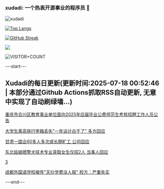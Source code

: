 ### xudadi: 一个热衷开源事业的程序员 👋

![xudadi](https://github-readme-stats-git-masterorgs-github-readme-stats-team.vercel.app/api?username=xudadi)

[![Top Langs](https://github-readme-stats.vercel.app/api/top-langs/?username=xudadi)](https://github.com/anuraghazra/github-readme-stats)

[![GitHub Streak](https://streak-stats.demolab.com?user=xudadi&locale=zh_Hans)](https://git.io/streak-stats)

![](https://raw.githubusercontent.com/xudadi/xudadi/main/assets/github-contribution-grid-snake.svg)

![VISITOR+COUNT](https://komarev.com/ghpvc/?username=xudadi&label=VISITOR+COUNT)


---start---

## Xudadi的每日更新(更新时间:2025-07-18 00:52:46 | 本部分通过Github Actions抓取RSS自动更新, 无意中实现了自动刷绿墙...)

[重庆市合川区教育事业单位面向2025年应届毕业公费师范生考核招聘工作人员公告](https://www.gongkaoleida.com/article/2516744)

[大学生乘高铁行李箱丢失"一年设计白干了" 多方回应](https://m.163.com/news/article/K4M2STSN0534P59R.html)

[甘肃一国企60多人多次或长期旷工 公司回应](https://m.163.com/news/article/K4M1OPFE0534P59R.html)

[东北姑娘晒警犬技术专业录取女生仅招2人 当事人回应](https://m.163.com/news/article/K4M1N9OU0534P59R.html)

[3](https://m.163.com/touch/news/sub/domestic)

[成都外国语学校被传"天价学费没人报" 校方：严重失实](https://m.163.com/news/article/K4KD9M5V051492T3.html)

---end---
